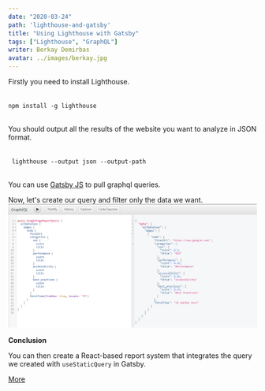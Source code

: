 ```yaml
---
date: "2020-03-24"
path: 'lighthouse-and-gatsby'
title: "Using Lighthouse with Gatsby"
tags: ["Lighthouse", "GraphQL"]
writer: Berkay Demirbas
avatar: ../images/berkay.jpg
---
```


Firstly you need to install Lighthouse.

 <deckgo-highlight-code>
    <code slot="code">
npm install -g lighthouse
    </code>
</deckgo-highlight-code>


You should output all the results of the website you want to analyze in JSON format.

 <deckgo-highlight-code>
    <code slot="code">
 lighthouse --output json --output-path
    </code>
</deckgo-highlight-code>

You can use <a href='https://www.gatsbyjs.org/'>Gatsby JS</a> to pull graphql queries.

Now, let's create our query and filter only the data we want.
![Lighthouse Graphql 2](../images/content-images/lighthouse-graphql-2.png)

**Conclusion**

You can then create a React-based report system that integrates the query we created with `useStaticQuery` in Gatsby.

<a href='https://developers.google.com/web/tools/lighthouse'>More</a>